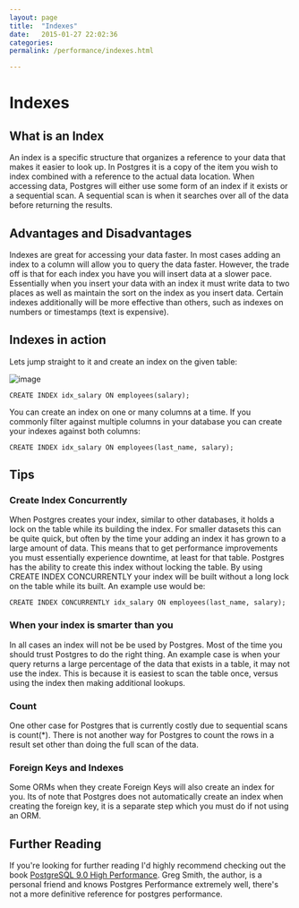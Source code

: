 ```yaml
---
layout: page
title:  "Indexes"
date:   2015-01-27 22:02:36
categories:
permalink: /performance/indexes.html

---
```

Indexes
=======

What is an Index
----------------

An index is a specific structure that organizes a reference to your data
that makes it easier to look up. In Postgres it is a copy of the item
you wish to index combined with a reference to the actual data location.
When accessing data, Postgres will either use some form of an index if
it exists or a sequential scan. A sequential scan is when it searches
over all of the data before returning the results.

Advantages and Disadvantages
----------------------------

Indexes are great for accessing your data faster. In most cases adding
an index to a column will allow you to query the data faster. However,
the trade off is that for each index you have you will insert data at a
slower pace. Essentially when you insert your data with an index it must
write data to two places as well as maintain the sort on the index as
you insert data. Certain indexes additionally will be more effective
than others, such as indexes on numbers or timestamps (text is
expensive).

Indexes in action
-----------------

Lets jump straight to it and create an index on the given table:

![image](http://f.cl.ly/items/2I0a2u3z1x1Q0h2t3f1M/Untitled%202.png)

    CREATE INDEX idx_salary ON employees(salary);

You can create an index on one or many columns at a time. If you
commonly filter against multiple columns in your database you can create
your indexes against both columns:

    CREATE INDEX idx_salary ON employees(last_name, salary);

Tips
----

### Create Index Concurrently

When Postgres creates your index, similar to other databases, it holds a
lock on the table while its building the index. For smaller datasets
this can be quite quick, but often by the time your adding an index it
has grown to a large amount of data. This means that to get performance
improvements you must essentially experience downtime, at least for that
table. Postgres has the ability to create this index without locking the
table. By using CREATE INDEX CONCURRENTLY your index will be built
without a long lock on the table while its built. An example use would
be:

    CREATE INDEX CONCURRENTLY idx_salary ON employees(last_name, salary);

### When your index is smarter than you

In all cases an index will not be be used by Postgres. Most of the time
you should trust Postgres to do the right thing. An example case is when
your query returns a large percentage of the data that exists in a
table, it may not use the index. This is because it is easiest to scan
the table once, versus using the index then making additional lookups.

### Count

One other case for Postgres that is currently costly due to sequential
scans is count(\*). There is not another way for Postgres to count the
rows in a result set other than doing the full scan of the data.

### Foreign Keys and Indexes

Some ORMs when they create Foreign Keys will also create an index for
you. Its of note that Postgres does not automatically create an index
when creating the foreign key, it is a separate step which you must do
if not using an ORM.

Further Reading
---------------

If you're looking for further reading I'd highly recommend checking out
the book [PostgreSQL 9.0 High
Performance](http://www.amazon.com/gp/product/184951030X/ref=as_li_qf_sp_asin_tl?ie=UTF8&tag=mypred-20&linkCode=as2&camp=1789&creative=9325&creativeASIN=184951030X).
Greg Smith, the author, is a personal friend and knows Postgres
Performance extremely well, there's not a more definitive reference for
postgres performance.
